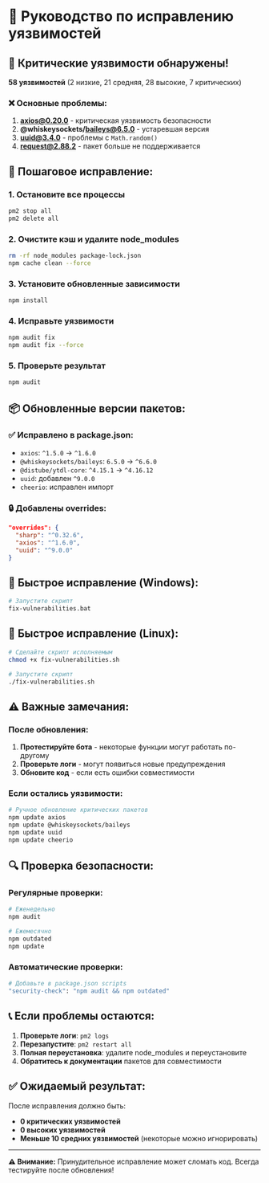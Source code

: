 # 🔧 Руководство по исправлению уязвимостей

## 🚨 Критические уязвимости обнаружены!

**58 уязвимостей** (2 низкие, 21 средняя, 28 высокие, 7 критических)

### ❌ Основные проблемы:

1. **axios@0.20.0** - критическая уязвимость безопасности
2. **@whiskeysockets/baileys@6.5.0** - устаревшая версия
3. **uuid@3.4.0** - проблемы с `Math.random()`
4. **request@2.88.2** - пакет больше не поддерживается

## 🔧 Пошаговое исправление:

### 1. Остановите все процессы
```bash
pm2 stop all
pm2 delete all
```

### 2. Очистите кэш и удалите node_modules
```bash
rm -rf node_modules package-lock.json
npm cache clean --force
```

### 3. Установите обновленные зависимости
```bash
npm install
```

### 4. Исправьте уязвимости
```bash
npm audit fix
npm audit fix --force
```

### 5. Проверьте результат
```bash
npm audit
```

## 📦 Обновленные версии пакетов:

### ✅ Исправлено в package.json:
- `axios`: `^1.5.0` → `^1.6.0`
- `@whiskeysockets/baileys`: `6.5.0` → `^6.6.0`
- `@distube/ytdl-core`: `^4.15.1` → `^4.16.12`
- `uuid`: добавлен `^9.0.0`
- `cheerio`: исправлен импорт

### 🔒 Добавлены overrides:
```json
"overrides": {
  "sharp": "^0.32.6",
  "axios": "^1.6.0",
  "uuid": "^9.0.0"
}
```

## 🚀 Быстрое исправление (Windows):

```bash
# Запустите скрипт
fix-vulnerabilities.bat
```

## 🚀 Быстрое исправление (Linux):

```bash
# Сделайте скрипт исполняемым
chmod +x fix-vulnerabilities.sh

# Запустите скрипт
./fix-vulnerabilities.sh
```

## ⚠️ Важные замечания:

### После обновления:
1. **Протестируйте бота** - некоторые функции могут работать по-другому
2. **Проверьте логи** - могут появиться новые предупреждения
3. **Обновите код** - если есть ошибки совместимости

### Если остались уязвимости:
```bash
# Ручное обновление критических пакетов
npm update axios
npm update @whiskeysockets/baileys
npm update uuid
npm update cheerio
```

## 🔍 Проверка безопасности:

### Регулярные проверки:
```bash
# Еженедельно
npm audit

# Ежемесячно
npm outdated
npm update
```

### Автоматические проверки:
```bash
# Добавьте в package.json scripts
"security-check": "npm audit && npm outdated"
```

## 📞 Если проблемы остаются:

1. **Проверьте логи**: `pm2 logs`
2. **Перезапустите**: `pm2 restart all`
3. **Полная переустановка**: удалите node_modules и переустановите
4. **Обратитесь к документации** пакетов для совместимости

## ✅ Ожидаемый результат:

После исправления должно быть:
- **0 критических уязвимостей**
- **0 высоких уязвимостей**
- **Меньше 10 средних уязвимостей** (некоторые можно игнорировать)

---

**⚠️ Внимание:** Принудительное исправление может сломать код. Всегда тестируйте после обновления!
